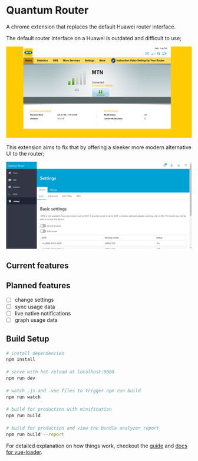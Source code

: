 # Quantum Router

A chrome extension that replaces the default Huawei router interface.

The default router interface on a Huawei is outdated and difficult to use;

![Screenshot of MTN router interface](img/mtn_router.png?raw=true)

This extension aims to fix that by offering a sleeker more modern alternative UI to the router;

![Screenshot of QuantumRouter interface](img/quantum_router.png?raw=true)

## Current features

## Planned features

- [ ] change settings
- [ ] sync usage data
- [ ] live native notifications
- [ ] graph usage data

## Build Setup

``` bash
# install dependencies
npm install

# serve with hot reload at localhost:8080
npm run dev

# watch .js and .vue files to trigger npm run build
npm run watch

# build for production with minification
npm run build

# build for production and view the bundle analyzer report
npm run build --report
```

For detailed explanation on how things work, checkout the [guide](http://vuejs-templates.github.io/webpack/) and [docs for vue-loader](http://vuejs.github.io/vue-loader).

